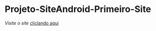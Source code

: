 # Projeto-SiteAndroid-Primeiro-Site
 *Visite o site* [cliclando aqui](https://isaque16.github.io/Projeto-Poemas-Background-image-/poemas.html)

